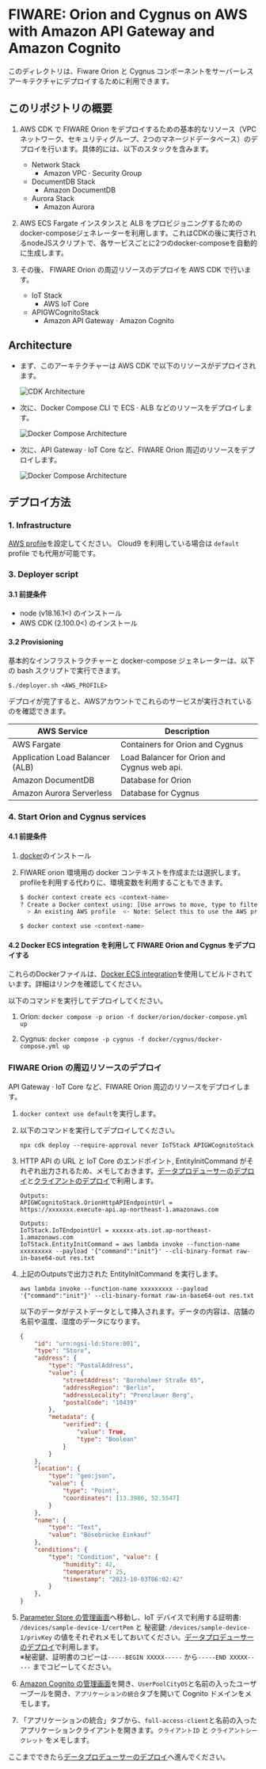 # FIWARE: Orion and Cygnus on AWS with Amazon API Gateway and Amazon Cognito

このディレクトリは、Fiware Orion と Cygnus コンポーネントをサーバーレスアーキテクチャにデプロイするために利用できます。

## このリポジトリの概要

1. AWS CDK で FIWARE Orion をデプロイするための基本的なリソース（VPCネットワーク、セキュリティグループ、2つのマネージドデータベース）のデプロイを行います。具体的には、以下のスタックを含みます。

    - Network Stack
      - Amazon VPC · Security Group
    - DocumentDB Stack
      - Amazon DocumentDB
    - Aurora Stack
      - Amazon Aurora

2. AWS ECS Fargate インスタンスと ALB をプロビジョニングするためのdocker-composeジェネレーターを利用します。これはCDKの後に実行されるnodeJSスクリプトで、各サービスごとに2つのdocker-composeを自動的に生成します。

3. その後、 FIWARE Orion の周辺リソースのデプロイを AWS CDK で行います。

    - IoT Stack
      - AWS IoT Core
    - APIGWCognitoStack
      - Amazon API Gateway · Amazon Cognito

## Architecture

- まず、このアーキテクチャーは AWS CDK で以下のリソースがデプロイされます。

    ![CDK Architecture](image/cdk-arch1.png)

- 次に、Docker Compose CLI で ECS · ALB などのリソースをデプロイします。

    ![Docker Compose Architecture](image/ecs-arch1.png)

- 次に、API Gateway · IoT Core など、FIWARE Orion 周辺のリソースをデプロイします。

    ![Docker Compose Architecture](image/cdk-arch2.png)

## デプロイ方法

### 1. Infrastructure

[AWS profile](https://docs.aws.amazon.com/cli/latest/userguide/cli-configure-profiles.html)を設定してください。
Cloud9 を利用している場合は `default` profile でも代用が可能です。

### 3. Deployer script

#### 3.1 前提条件

- node (v18.16.1<) のインストール
- AWS CDK (2.100.0<) のインストール

#### 3.2 Provisioning

基本的なインフラストラクチャーと docker-compose ジェネレーターは、以下の bash スクリプトで実行できます。

`$./deployer.sh <AWS_PROFILE>`

デプロイが完了すると、AWSアカウントでこれらのサービスが実行されているのを確認できます。

| AWS Service                     | Description                                 |
| ------------------------------- | ------------------------------------------- |
| AWS Fargate                     | Containers for Orion and Cygnus             |
| Application Load Balancer (ALB) | Load Balancer for Orion and Cygnus web api. |
| Amazon DocumentDB               | Database for Orion                          |
| Amazon Aurora Serverless        | Database for Cygnus                         |


### 4. Start Orion and Cygnus services

#### 4.1 前提条件

1. [docker](https://docs.docker.com/cloud/ecs-integration/)のインストール
2. FIWARE orion 環境用の docker コンテキストを作成または選択します。\
   profileを利用する代わりに、環境変数を利用することもできます。

    ```bash
    $ docker context create ecs <context-name>
    ? Create a Docker context using: [Use arrows to move, type to filter]
      > An existing AWS profile  <- Note: Select this to use the AWS profile you created.

    $ docker context use <context-name>
    ```

#### 4.2 Docker ECS integration を利用して FIWARE Orion and Cygnus をデプロイする

これらのDockerファイルは、[Docker ECS integration](https://docs.docker.com/cloud/ecs-integration/)を使用してビルドされています。詳細はリンクを確認してください。

以下のコマンドを実行してデプロイしてください。

1. Orion: `docker compose -p orion -f docker/orion/docker-compose.yml up`

2. Cygnus: `docker compose -p cygnus -f docker/cygnus/docker-compose.yml up`


### FIWARE Orion の周辺リソースのデプロイ

API Gateway · IoT Core など、FIWARE Orion 周辺のリソースをデプロイします。

1. `docker context use default`を実行します。

2. 以下のコマンドを実行してデプロイしてください。

    ```shell
    npx cdk deploy --require-approval never IoTStack APIGWCognitoStack
    ```

3. HTTP API の URL と IoT Core のエンドポイント, EntityInitCommand がそれぞれ出力されるため、メモしておきます。[データプロデューサーのデプロイ](../data-producer/README.md)と[クライアントのデプロイ](../client/README.md)で利用します。

    ```shell
    Outputs:
    APIGWCognitoStack.OrionHttpAPIEndpointUrl = https://xxxxxxx.execute-api.ap-northeast-1.amazonaws.com
    ```

    ```shell
    Outputs:
    IoTStack.IoTEndpointUrl = xxxxxx-ats.iot.ap-northeast-1.amazonaws.com
    IoTStack.EntityInitCommand = aws lambda invoke --function-name xxxxxxxxx --payload '{"command":"init"}' --cli-binary-format raw-in-base64-out res.txt
    ```

4. 上記のOutputsで出力された EntityInitCommand を実行します。

    ```shell
    aws lambda invoke --function-name xxxxxxxxx --payload '{"command":"init"}' --cli-binary-format raw-in-base64-out res.txt
    ```
    以下のデータがテストデータとして挿入されます。データの内容は、店舗の名前や温度、湿度のデータになります。
    ```json
    {
        "id": "urn:ngsi-ld:Store:001",
        "type": "Store",
        "address": {
            "type": "PostalAddress",
            "value": {
                "streetAddress": "Bornholmer Straße 65",
                "addressRegion": "Berlin",
                "addressLocality": "Prenzlauer Berg",
                "postalCode": "10439"
            },
            "metadata": {
                "verified": {
                    "value": True,
                    "type": "Boolean"
                }
            }
        },
        "location": {
            "type": "geo:json",
            "value": {
                "type": "Point",
                "coordinates": [13.3986, 52.5547]
            }
        },
        "name": {
            "type": "Text",
            "value": "Bösebrücke Einkauf"
        },
        "conditions": {
            "type": "Condition", "value": {
                "humidity": 42,
                "temperature": 25,
                "timestamp": "2023-10-03T06:02:42"
            }
        },
    }
    ```

5. [Parameter Store の管理画面](https://ap-northeast-1.console.aws.amazon.com/systems-manager/parameters/?region=ap-northeast-1&tab=Table)へ移動し、IoT デバイスで利用する証明書: `/devices/sample-device-1/certPem` と 秘密鍵: `/devices/sample-device-1/privKey` の値をそれぞれメモしておいてください。[データプロデューサーのデプロイ](../data-producer/README.md)で利用します。\
※秘密鍵、証明書のコピーは`-----BEGIN XXXXX-----` から`-----END XXXXX-----` までコピーしてください。

6. [Amazon Cognito の管理画面](https://ap-northeast-1.console.aws.amazon.com/cognito/v2/idp/user-pools?region=ap-northeast-1)を開き、`UserPoolCityOS`と名前の入ったユーザープールを開き、`アプリケーションの統合`タブを開いて Cognito ドメインをメモします。

7. 「アプリケーションの統合」タブから、`full-access-client`と名前の入ったアプリケーションクライアントを開きます。`クライアントID` と `クライアントシークレット` をメモします。

ここまでできたら[データプロデューサーのデプロイ](../data-producer/README.md)へ進んでください。
